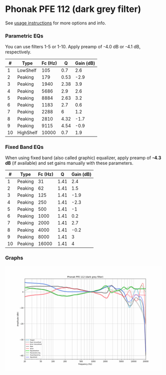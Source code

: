 # Phonak PFE 112 (dark grey filter)
See [usage instructions](https://github.com/jaakkopasanen/AutoEq#usage) for more options and info.

### Parametric EQs
You can use filters 1-5 or 1-10. Apply preamp of -4.0 dB or -4.1 dB, respectively.

|   # | Type      |   Fc (Hz) |    Q |   Gain (dB) |
|-----|-----------|-----------|------|-------------|
|   1 | LowShelf  |       105 | 0.7  |         2.6 |
|   2 | Peaking   |       179 | 0.53 |        -2.9 |
|   3 | Peaking   |      1940 | 2.38 |         3.9 |
|   4 | Peaking   |      5686 | 2.9  |         2.6 |
|   5 | Peaking   |      8884 | 2.63 |         3.2 |
|   6 | Peaking   |      1183 | 2.7  |         0.6 |
|   7 | Peaking   |      2288 | 6    |         1.2 |
|   8 | Peaking   |      2810 | 4.32 |        -1.7 |
|   9 | Peaking   |      9115 | 4.54 |        -0.9 |
|  10 | HighShelf |     10000 | 0.7  |         1.9 |

### Fixed Band EQs
When using fixed band (also called graphic) equalizer, apply preamp of **-4.3 dB** (if available) and set gains manually with these parameters.

|   # | Type    |   Fc (Hz) |    Q |   Gain (dB) |
|-----|---------|-----------|------|-------------|
|   1 | Peaking |        31 | 1.41 |         2.4 |
|   2 | Peaking |        62 | 1.41 |         1.5 |
|   3 | Peaking |       125 | 1.41 |        -1.9 |
|   4 | Peaking |       250 | 1.41 |        -2.3 |
|   5 | Peaking |       500 | 1.41 |        -1   |
|   6 | Peaking |      1000 | 1.41 |         0.2 |
|   7 | Peaking |      2000 | 1.41 |         2.7 |
|   8 | Peaking |      4000 | 1.41 |        -0.2 |
|   9 | Peaking |      8000 | 1.41 |         3   |
|  10 | Peaking |     16000 | 1.41 |         4   |

### Graphs
![](./Phonak%20PFE%20112%20(dark%20grey%20filter).png)
